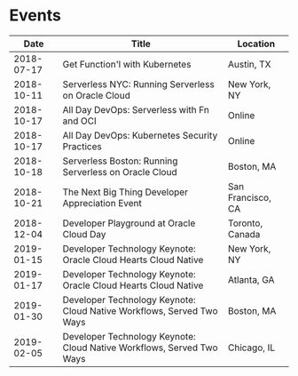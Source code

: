 # Events

|Date|Title|Location|
|----|-----|--------|
|2018-07-17|Get Function'l with Kubernetes|Austin, TX|
|2018-10-11|Serverless NYC: Running Serverless on Oracle Cloud|New York, NY|
|2018-10-17|All Day DevOps: Serverless with Fn and OCI|Online|
|2018-10-17|All Day DevOps: Kubernetes Security Practices|Online|
|2018-10-18|Serverless Boston: Running Serverless on Oracle Cloud|Boston, MA|
|2018-10-21|The Next Big Thing Developer Appreciation Event|San Francisco, CA|
|2018-12-04|Developer Playground at Oracle Cloud Day|Toronto, Canada|
|2019-01-15|Developer Technology Keynote: Oracle Cloud Hearts Cloud Native|New York, NY|
|2019-01-17|Developer Technology Keynote: Oracle Cloud Hearts Cloud Native|Atlanta, GA|
|2019-01-30|Developer Technology Keynote: Cloud Native Workflows, Served Two Ways|Boston, MA|
|2019-02-05|Developer Technology Keynote: Cloud Native Workflows, Served Two Ways|Chicago, IL|
